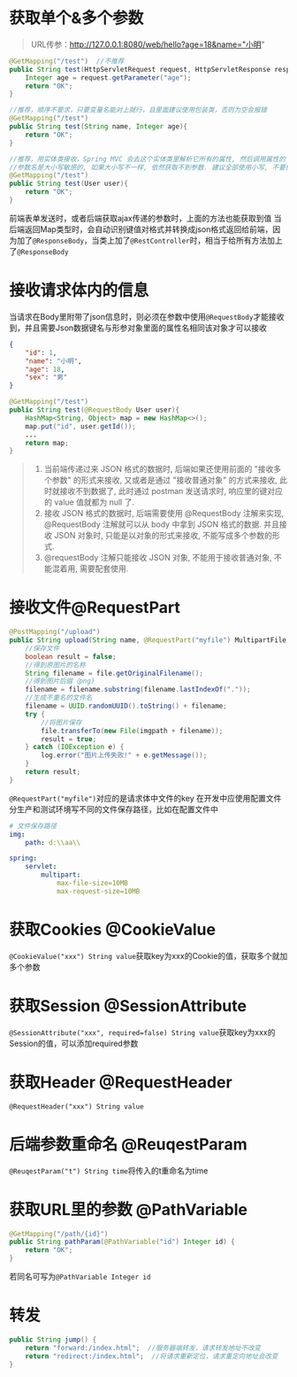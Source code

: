 # 获取单个&多个参数
> URL传参：http://127.0.0.1:8080/web/hello?age=18&name="小明"

```java
@GetMapping("/test")  //不推荐
public String test(HttpServletRequest request, HttpServletResponse response){  
    Integer age = request.getParameter("age");  
    return "OK";  
}

//推荐，顺序不要求，只要变量名能对上就行，且里面建议使用包装类，否则为空会报错
@GetMapping("/test")  
public String test(String name, Integer age){  
    return "OK";  
}

//推荐，用实体类接收，Spring MVC 会去这个实体类里解析它所有的属性, 然后调用属性的 setter 方法, 将传递过来的值根据 key 值设置进去.
//参数名是大小写敏感的, 如果大小写不一样, 依然获取不到参数. 建议全部使用小写, 不要使用小驼峰
@GetMapping("/test")  
public String test(User user){  
    return "OK";  
}
```

前端表单发送时，或者后端获取ajax传递的参数时，上面的方法也能获取到值
当后端返回Map类型时，会自动识别键值对格式并转换成json格式返回给前端，因为加了`@ResponseBody`，当类上加了`@RestController`时，相当于给所有方法加上了`@ResponseBody`



# 接收请求体内的信息
当请求在Body里附带了json信息时，则必须在参数中使用`@RequestBody`才能接收到，并且需要Json数据键名与形参对象里面的属性名相同该对象才可以接收
```json
{
	"id": 1,
	"name": "小明",
	"age": 18,
	"sex": "男"
}
```

```java
@GetMapping("/test")  
public String test(@RequestBody User user){  
	HashMap<String, Object> map = new HashMap<>();
	map.put("id", user.getId());
	...
    return map;  
}
```

> 1. 当前端传递过来 JSON 格式的数据时, 后端如果还使用前面的 "接收多个参数" 的形式来接收, 又或者是通过 "接收普通对象" 的方式来接收, 此时就接收不到数据了, 此时通过 postman 发送请求时, 响应里的键对应的 value 值就都为 null 了.
> 2. 接收 JSON 格式的数据时, 后端需要使用 @RequestBody 注解来实现, @RequestBody 注解就可以从 body 中拿到 JSON 格式的数据. 并且接收 JSON 对象时, 只能是以对象的形式来接收, 不能写成多个参数的形式.
> 3. @requestBody 注解只能接收 JSON 对象, 不能用于接收普通对象, 不能混着用, 需要配套使用.


# 接收文件@RequestPart
```java
@PostMapping("/upload")  
public String upload(String name, @RequestPart("myfile") MultipartFile file) throws IOException {  
    //保存文件  
    boolean result = false;
	//得到原图片的名称
	String filename = file.getOriginalFilename();
	//得到图片后缀（png)
	filename = filename.substring(filename.lastIndexOf("."));
	//生成不重名的文件名
	filename = UUID.randomUUID().toString() + filename;
	try {
		//将图片保存
		file.transferTo(new File(imgpath + filename));
		result = true;
	} catch (IOException e) {
		log.error("图片上传失败!" + e.getMessage());
	}
	return result;
}
```
`@RequestPart("myfile")`对应的是请求体中文件的key
在开发中应使用配置文件分生产和测试环境写不同的文件保存路径，比如在配置文件中
```yml 
# 文件保存路径
img:
	path: d:\\aa\\

spring:
	servlet:
		multipart:
			max-file-size=10MB
			max-request-size=10MB
```


# 获取Cookies @CookieValue
`@CookieValue("xxx") String value`获取key为xxx的Cookie的值，获取多个就加多个参数

# 获取Session @SessionAttribute
`@SessionAttribute("xxx", required=false) String value`获取key为xxx的Session的值，可以添加required参数

# 获取Header @RequestHeader
`@RequestHeader("xxx") String value`

# 后端参数重命名 @ReuqestParam
`@ReuqestParam("t") String time`将传入的t重命名为time

# 获取URL里的参数 @PathVariable
```java
@GetMapping("/path/{id}")  
public String pathParam(@PathVariable("id") Integer id) {  
    return "OK";  
}
```
若同名可写为`@PathVariable Integer id`


# 转发
```java
public String jump() {  
    return "forward:/index.html";  //服务器端转发，请求转发地址不改变
    return "redirect:/index.html";  //将请求重新定位，请求重定向地址会改变
}
```
